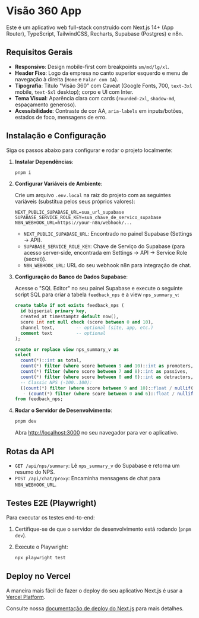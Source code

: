 # Visão 360 App

Este é um aplicativo web full-stack construído com Next.js 14+ (App Router), TypeScript, TailwindCSS, Recharts, Supabase (Postgres) e n8n.

## Requisitos Gerais

*   **Responsivo**: Design mobile-first com breakpoints `sm/md/lg/xl`.
*   **Header Fixo**: Logo da empresa no canto superior esquerdo e menu de navegação à direita (`Home` e `Falar com IA`).
*   **Tipografia**: Título "Visão 360" com Caveat (Google Fonts, 700, `text-3xl` mobile, `text-5xl` desktop); corpo e UI com Inter.
*   **Tema Visual**: Aparência clara com cards (`rounded-2xl`, `shadow-md`, espaçamento generoso).
*   **Acessibilidade**: Contraste de cor AA, `aria-labels` em inputs/botões, estados de foco, mensagens de erro.

## Instalação e Configuração

Siga os passos abaixo para configurar e rodar o projeto localmente:

1.  **Instalar Dependências**:

    ```bash
    pnpm i
    ```

2.  **Configurar Variáveis de Ambiente**:

    Crie um arquivo `.env.local` na raiz do projeto com as seguintes variáveis (substitua pelos seus próprios valores):

    ```env
    NEXT_PUBLIC_SUPABASE_URL=sua_url_supabase
    SUPABASE_SERVICE_ROLE_KEY=sua_chave_de_servico_supabase
    N8N_WEBHOOK_URL=https://your-n8n/webhook/...
    ```

    *   `NEXT_PUBLIC_SUPABASE_URL`: Encontrado no painel Supabase (Settings -> API).
    *   `SUPABASE_SERVICE_ROLE_KEY`: Chave de Serviço do Supabase (para acesso server-side, encontrada em Settings -> API -> Service Role (secret)).
    *   `N8N_WEBHOOK_URL`: URL do seu webhook n8n para integração de chat.

3.  **Configuração do Banco de Dados Supabase**:

    Acesse o "SQL Editor" no seu painel Supabase e execute o seguinte script SQL para criar a tabela `feedback_nps` e a view `nps_summary_v`:

    ```sql
    create table if not exists feedback_nps (
      id bigserial primary key,
      created_at timestamptz default now(),
      score int not null check (score between 0 and 10),
      channel text,        -- optional (site, app, etc.)
      comment text         -- optional
    );

    create or replace view nps_summary_v as
    select
      count(*)::int as total,
      count(*) filter (where score between 9 and 10)::int as promoters,
      count(*) filter (where score between 7 and 8)::int as passives,
      count(*) filter (where score between 0 and 6)::int as detractors,
      -- Classic NPS (-100..100):
      ((count(*) filter (where score between 9 and 10)::float / nullif(count(*),0) * 100)
       - (count(*) filter (where score between 0 and 6)::float / nullif(count(*),0) * 100))::int as nps
    from feedback_nps;
    ```

4.  **Rodar o Servidor de Desenvolvimento**:

    ```bash
    pnpm dev
    ```

    Abra [http://localhost:3000](http://localhost:3000) no seu navegador para ver o aplicativo.

## Rotas da API

*   `GET /api/nps/summary`: Lê `nps_summary_v` do Supabase e retorna um resumo do NPS.
*   `POST /api/chat/proxy`: Encaminha mensagens de chat para `N8N_WEBHOOK_URL`.

## Testes E2E (Playwright)

Para executar os testes end-to-end:

1.  Certifique-se de que o servidor de desenvolvimento está rodando (`pnpm dev`).
2.  Execute o Playwright:

    ```bash
    npx playwright test
    ```

## Deploy no Vercel

A maneira mais fácil de fazer o deploy do seu aplicativo Next.js é usar a [Vercel Platform](https://vercel.com/new?utm_medium=default-template&filter=next.js&utm_source=create-next-app&utm_campaign=create-next-app-readme).

Consulte nossa [documentação de deploy do Next.js](https://nextjs.org/docs/app/building-your-application/deploying) para mais detalhes.
